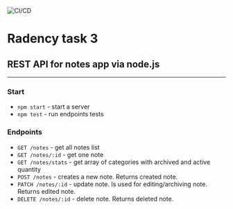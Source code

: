 ![CI/CD](https://github.com/nazar-cmd/radency-task-3/workflows/CI/CD/badge.svg)

# Radency task 3
## REST API for notes app via node.js

***

### Start

* `npm start` - start a server
* `npm test` - run endpoints tests

### Endpoints

* `GET /notes` - get all notes list
* `GET /notes/:id` - get one note
* `GET /notes/stats` - get array of categories with archived and active quantity
* `POST /notes` - creates a new note. Returns created note.
* `PATCH /notes/:id` - update note. Is used for editing/archiving note. Returns edited note.
* `DELETE /notes/:id` - delete note. Returns deleted note.
